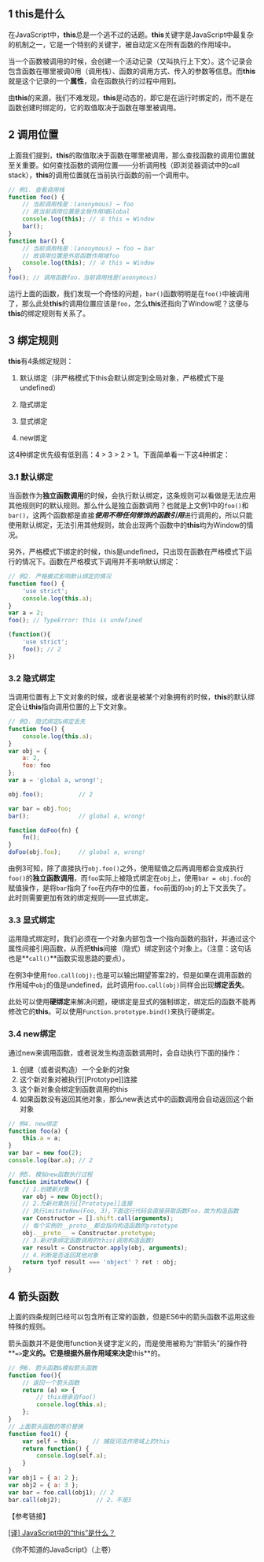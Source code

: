 ## 1 this是什么

在JavaScript中，**this**总是一个逃不过的话题。**this**关键字是JavaScript中最复杂的机制之一，它是一个特别的关键字，被自动定义在所有函数的作用域中。

当一个函数被调用的时候，会创建一个活动记录（又叫执行上下文）。这个记录会包含函数在哪里被调0用（调用栈）、函数的调用方式、传入的参数等信息。而**this**就是这个记录的一个**属性**，会在函数执行的过程中用到。

由**this**的来源，我们不难发现，**this**是动态的，即它是在运行时绑定的，而不是在函数创建时绑定的，它的取值取决于函数在哪里被调用。

## 2 调用位置

上面我们提到，**this**的取值取决于函数在哪里被调用，那么查找函数的调用位置就至关重要。如何查找函数的调用位置——分析调用栈（即浏览器调试中的call stack），**this**的调用位置就在当前执行函数的前一个调用中。

``` javascript
// 例1. 查看调用栈
function foo() {
    // 当前调用栈是：(anonymous) → foo
    // 故当前调用位置是全局作用域Global
    console.log(this); // ① this = Window
    bar(); 
}
function bar() {
    // 当前调用栈是：(anonymous) → foo → bar
    // 故调用位置是外层函数作用域foo
    console.log(this); // ② this = Window
}
foo(); // 调用函数foo，当前调用栈是(anonymous)
```

运行上面的函数，我们发现一个奇怪的问题，`bar()`函数明明是在`foo()`中被调用了，那么此处**this**的调用位置应该是`foo`，怎么**this**还指向了Window呢？这便与**this**的绑定规则有关系了。

## 3 绑定规则

**this**有4条绑定规则：

1. 默认绑定（非严格模式下this会默认绑定到全局对象，严格模式下是undefined）

2. 隐式绑定

3. 显式绑定

4. new绑定

这4种绑定优先级有低到高：4 > 3 > 2 > 1。下面简单看一下这4种绑定：

### 3.1 默认绑定

当函数作为**独立函数调用**的时候，会执行默认绑定，这条规则可以看做是无法应用其他规则时的默认规则。那么什么是独立函数调用？也就是上文例1中的`foo()`和`bar()`，这两个函数都是直接***使用不带任何修饰的函数引用***进行调用的，所以只能使用默认绑定，无法引用其他规则，故会出现两个函数中的**this**均为Window的情况。

另外，严格模式下绑定的时候，this是undefined，只出现在函数在严格模式下运行的情况下。函数在严格模式下调用并不影响默认绑定：

``` javascript
// 例2. 严格模式影响默认绑定的情况
function foo() {
    'use strict';
    console.log(this.a);
}
var a = 2;
foo(); // TypeError: this is undefined

(function(){
    'use strict';
    foo(); // 2
})
```

### 3.2 隐式绑定

当调用位置有上下文对象的时候，或者说是被某个对象拥有的时候，**this**的默认绑定会让**this**指向调用位置的上下文对象。

``` javascript
// 例3. 隐式绑定&绑定丢失
function foo() {
    console.log(this.a);
}
var obj = {
    a: 2,
    foo: foo
};
var a = 'global a, wrong!';

obj.foo();			// 2

var bar = obj.foo;
bar();				// global a, wrong!

function doFoo(fn) {
    fn();
}
doFoo(obj.foo);		// global a, wrong!
```

由例3可知，除了直接执行`obj.foo()`之外，使用赋值之后再调用都会变成执行`foo()`的**独立函数调用**，而`foo`实际上被隐式绑定在`obj`上，使用`bar = obj.foo`的赋值操作，是将`bar`指向了`foo`在内存中的位置，`foo`前面的`obj`的上下文丢失了。此时则需要更加有效的绑定规则——显式绑定。

### 3.3 显式绑定

运用隐式绑定时，我们必须在一个对象内部包含一个指向函数的指针，并通过这个属性间接引用函数，从而把**this**间接（隐式）绑定到这个对象上。（注意：这句话也是**`call()`**函数实现思路的要点）。

在例3中使用`foo.call(obj);`也是可以输出期望答案2的，但是如果在调用函数的作用域中`obj`的值是undefined，此时调用`foo.call(obj)`同样会出现**绑定丢失**。

此处可以使用**硬绑定**来解决问题，硬绑定是显式的强制绑定，绑定后的函数不能再修改它的**this**。可以使用`Function.prototype.bind()`来执行硬绑定。

### 3.4 new绑定

通过new来调用函数，或者说发生构造函数调用时，会自动执行下面的操作：

1. 创建（或者说构造）一个全新的对象
2. 这个新对象对被执行[[Prototype]]连接
3. 这个新对象会绑定到函数调用的this
4. 如果函数没有返回其他对象，那么new表达式中的函数调用会自动返回这个新对象

``` javascript
// 例4. new绑定
function foo(a) {
    this.a = a;
}
var bar = new foo(2);
console.log(bar.a); // 2

// 例5. 模拟new函数执行过程
function imitateNew() {
    // 1.创建新对象
    var obj = new Object(); 
    // 2.为新对象执行[[Prototype]]连接
    // 执行imitateNew(Foo, 3),下面这行代码会直接获取函数Foo，故为构造函数
    var Constructor = [].shift.call(arguments);
    // 每个实例的__proto__都会指向构造函数的prototype
    obj.__proto__ = Constructor.prototype;
    // 3.新对象绑定函数调用的this(调用构造函数)
    var result = Constructor.apply(obj, arguments);
    // 4.判断是否返回其他对象
    return tyof result === 'object' ? ret : obj;
}
```

## 4 箭头函数

上面的四条规则已经可以包含所有正常的函数，但是ES6中的箭头函数不运用这些特殊的规则。

箭头函数并不是使用function关键字定义的，而是使用被称为“胖箭头”的操作符**`=>`**定义的。它是根据外层作用域来决定**this**的。

``` javascript
// 例6. 箭头函数&模拟箭头函数
function foo(){
    // 返回一个箭头函数
    return (a) => {
        // this继承自foo()
        console.log(this.a);
    };
}
// 上面箭头函数的等价替换
function foo1() {
    var self = this;	// 捕捉词法作用域上的this
    return function() {
        console.log(self.a);
    }
}
var obj1 = { a: 2 };
var obj2 = { a: 3 };
var bar = foo.call(obj1); // 2
bar.call(obj2);			 // 2，不是3
```


【参考链接】

[[译] JavaScript中的“this”是什么？](https://juejin.im/post/5b6676e6f265da0fa00a3a12?utm_source=gold_browser_extension)

《你不知道的JavaScript》（上卷）
